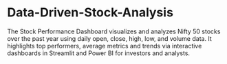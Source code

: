 # Data-Driven-Stock-Analysis
The Stock Performance Dashboard visualizes and analyzes Nifty 50 stocks over the past year using daily open, close, high, low, and volume data. It highlights top performers, average metrics and trends via interactive dashboards in Streamlit and Power BI for investors and analysts.
